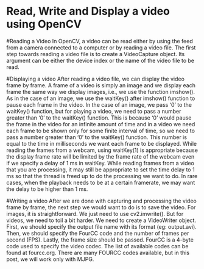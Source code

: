 # Read, Write and Display a video using OpenCV

#Reading a Video
In OpenCV, a video can be read either by using the feed from a camera connected to a computer or by reading a video file. The first step towards reading a video file is to create a VideoCapture object. Its argument can be either the device index or the name of the video file to be read.

#Displaying a video
After reading a video file, we can display the video frame by frame. A frame of a video is simply an image and we display each frame the same way we display images, i.e., we use the function imshow().
As in the case of an image, we use the waitKey() after imshow() function to pause each frame in the video. In the case of an image, we pass ‘0’ to the waitKey() function, but for playing a video, we need to pass a number greater than ‘0’ to the waitKey() function. This is because ‘0’ would pause the frame in the video for an infinite amount of time and in a video we need each frame to be shown only for some finite interval of time, so we need to pass a number greater than ‘0’ to the waitKey() function. This number is equal to the time in milliseconds we want each frame to be displayed.
While reading the frames from a webcam, using waitKey(1) is appropriate because the display frame rate will be limited by the frame rate of the webcam even if we specify a delay of 1 ms in waitKey.
While reading frames from a video that you are processing, it may still be appropriate to set the time delay to 1 ms so that the thread is freed up to do the processing we want to do.
In rare cases, when the playback needs to be at a certain framerate, we may want the delay to be higher than 1 ms.

#Writing a video
After we are done with capturing and processing the video frame by frame, the next step we would want to do is to save the video.
For images, it is straightforward. We just need to use cv2.imwrite(). But for videos, we need to toil a bit harder. We need to create a VideoWriter object. First, we should specify the output file name with its format (eg: output.avi). Then, we should specify the FourCC code and the number of frames per second (FPS). Lastly, the frame size should be passed.
FourCC is a 4-byte code used to specify the video codec. The list of available codes can be found at fourcc.org. There are many FOURCC codes available, but in this post, we will work only with MJPG.


